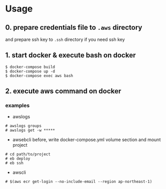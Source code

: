 # Usage
## 0. prepare credentials file to `.aws` directory
and prepare ssh key to `.ssh` directory if you need ssh key 

## 1. start docker & execute bash on docker
```
$ docker-compose build
$ docker-compose up -d
$ docker-compose exec aws bash
```

## 2. execute aws command on docker
### examples
- awslogs

```
# awslogs groups
# awslogs get -w *****
```

- awsebcli
before, write docker-compose.yml volume section and mount project 

```
# cd path/to/project
# eb deploy
# eb ssh
```

- awscli

```
# $(aws ecr get-login --no-include-email --region ap-northeast-1)
```